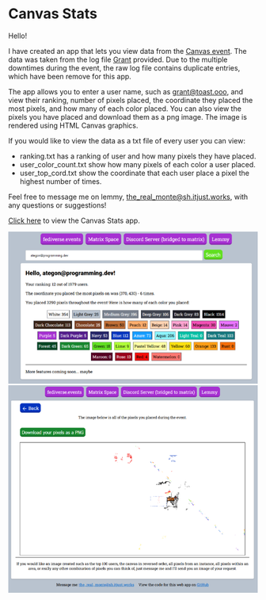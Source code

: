 # Canvas Stats

Hello!

I have created an app that lets you view data from the [Canvas event](https://canvas.fediverse.events/). The data was taken from the log file [Grant](https://toast.ooo/u/grant) provided. Due to the multiple downtimes during the event, the raw log file contains duplicate entries, which have been remove for this app.

The app allows you to enter a user name, such as grant@toast.ooo, and view their ranking, number of pixels placed, the coordinate they placed the most pixels, and how many of each color placed. You can also view the pixels you have placed and download them as a png image. The image is rendered using HTML Canvas graphics. 


If you would like to view the data as a txt file of every user you can view:
* ranking.txt has a ranking of user and how many pixels they have placed.
* user_color_count.txt show how many pixels of each color a user placed.
* user_top_cord.txt show the coordinate that each user place a pixel the highest number of times.

Feel free to message me on lemmy, [the_real_monte@sh.itjust.works](https://sh.itjust.works/u/the_real_monte), with any questions or suggestions!

[Click here](https://therealmonte.github.io/) to view the Canvas Stats app.

![View a user's stats](/screenshots/stats-view.png "View a user's stats")
![View a user's placed pixels](/screenshots/pixel-view.png "View a user's placed pixels")